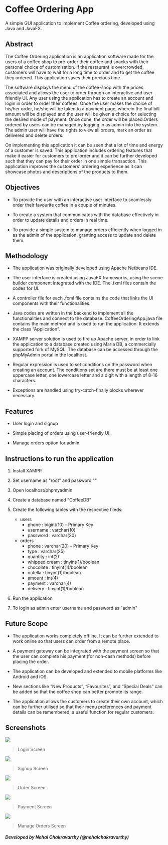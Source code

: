 # Coffee Ordering App
A simple GUI application to implement Coffee ordering, developed using Java and JavaFX.

## Abstract
The Coffee Ordering application is an application software made for the users of a coffee shop to pre-order their coffee and snacks with their personal choice of customisation. If the restaurant is overcrowded, customers will have to wait for a long time to order and to get the coffee they ordered. This application saves their precious time.

The software displays the menu of the coffee-shop with the prices associated and allows the user to order through an interactive and user-friendly UI. Any user using the application has to create an account and login in order to order their coffees. Once the user makes the choice of his/her order, he/she will be taken to a payment page, wherein the final bill amount will be displayed and the user will be given a choice for selecting the desired mode of payment. Once done, the order will be placed.Orders ordered by users can be managed by logging in as admin into the system. The admin user will have the rights to view all orders, mark an order as delivered and delete orders.

On implementing this application it can be seen that a lot of time and energy of a customer is saved. This application includes ordering features that make it easier for customers to pre-order and it can be further developed such that they can pay for their order in one simple transaction. This application improves the customers' ordering experience as it can showcase photos and descriptions of the products to them.

## Objectives
- To provide the user with an interactive user interface to seamlessly order their favourite coffee in a couple of minutes.

- To create a system that communicates with the database effectively in order to update details and orders in real time.

- To provide a simple system to manage orders efficiently when logged in as the admin of the application, granting access to update and delete them.

## Methodology
- The application was originally developed using Apache Netbeans IDE.

- The user interface is created using JavaFX frameworks, using the scene builder component integrated with the IDE. The .fxml files contain the codes for UI.

- A controller file for each .fxml file contains the code that links the UI components with their functionalities.

- Java codes are written in the backend to implement all the functionalities and connect to the database. CoffeeOrderingApp.java file contains the main method and is used to run the application. It extends the class “Application”.

- XAMPP server solution is used to fire up Apache server, in order to link the application to a database created using Maria DB, a commercially supported fork of MySQL. The database can be accessed through the phpMyAdmin portal in the localhost.

- Regular expression is used to set conditions on the password when creating an account. The conditions set are there must be at least one uppercase letter, one lowercase letter and a digit with a length of 8-16 characters.

- Exceptions are handled using try-catch-finally blocks wherever necessary.

## Features
- User login and signup

- Simple placing of orders using user-friendly UI.

- Manage orders option for admin.

## Instructions to run the application
1. Install XAMPP

2. Set username as "root" and password ""

3. Open localhost/phpmyadmin

4. Create a database named "CoffeeDB"

5. Create the following tables with the respective fileds:
    + users
        + phone     : bigint(10) - Primary Key
        + username  : varchar(10)
        + password  : varchar(20)
    + orders
        + phone         : varchar(20) - Primary Key
        + type          : varchar(25)
        + quantity      : int(2)
        + whipped cream : tinyint(1)/boolean
        + chocolate     : tinyint(1)/boolean
        + nutella       : tinyint(1)/boolean
        + amount        : int(4)
        + payment       : varchar(4)
        + delivery      : tinyint(1)/boolean

6. Run the application

5. To login as admin enter username and password as "admin"

## Future Scope
- The application works completely offline. It can be further extended to work online so that users can order from a remote place.

- A payment gateway can be integrated with the payment screen so that the user can complete his payment (for non-cash methods) before placing the order.

- The application can be developed and extended to mobile platforms like Android and iOS.

- New sections like “New Products”, “Favourites”, and “Special Deals” can be added so that the coffee shop can better promote its range.

- The application allows the customers to create their own account, which can be further utilised so that their menu preferences and payment details can be remembered; a useful function for regular customers.

## Screenshots
![](https://drive.google.com/uc?export=view&id=1uv22CatYHHto1T2NxVyMoyvj75quJ6LO)

> Login Screen

![](https://drive.google.com/uc?export=view&id=1Q6OVK2q9s_dhrv8B-cwKd6LAPP4-fywv)

> Signup Screen

![](https://drive.google.com/uc?export=view&id=1mkaPZS2GPlKHR3feVPeZk7pRNqnfMnYM)

> Order Screen

![](https://drive.google.com/uc?export=view&id=1a6Zo9U3e4lCej9sIQED2OJ8AuSOwaVk-)

> Payment Screen

![](https://drive.google.com/uc?export=view&id=1gp9vub6f3YV5lztJ_BRhc0K0uj9uHiWR)

> Manage Orders Screen

##### Developed by Nehal Chakravarthy (@nehalchakravarthy)
